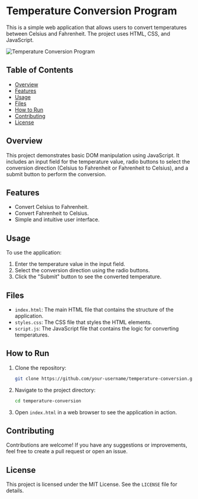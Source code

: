 # Temperature Conversion Program

This is a simple web application that allows users to convert temperatures between Celsius and Fahrenheit. The project uses HTML, CSS, and JavaScript.

![Temperature Conversion Program](img.png)

## Table of Contents

- [Overview](#overview)
- [Features](#features)
- [Usage](#usage)
- [Files](#files)
- [How to Run](#how-to-run)
- [Contributing](#contributing)
- [License](#license)

## Overview

This project demonstrates basic DOM manipulation using JavaScript. It includes an input field for the temperature value, radio buttons to select the conversion direction (Celsius to Fahrenheit or Fahrenheit to Celsius), and a submit button to perform the conversion.

## Features

- Convert Celsius to Fahrenheit.
- Convert Fahrenheit to Celsius.
- Simple and intuitive user interface.

## Usage

To use the application:
1. Enter the temperature value in the input field.
2. Select the conversion direction using the radio buttons.
3. Click the "Submit" button to see the converted temperature.

## Files

- `index.html`: The main HTML file that contains the structure of the application.
- `styles.css`: The CSS file that styles the HTML elements.
- `script.js`: The JavaScript file that contains the logic for converting temperatures.

## How to Run

1. Clone the repository:
    ```sh
    git clone https://github.com/your-username/temperature-conversion.git
    ```

2. Navigate to the project directory:
    ```sh
    cd temperature-conversion
    ```

3. Open `index.html` in a web browser to see the application in action.

## Contributing

Contributions are welcome! If you have any suggestions or improvements, feel free to create a pull request or open an issue.

## License

This project is licensed under the MIT License. See the `LICENSE` file for details.
